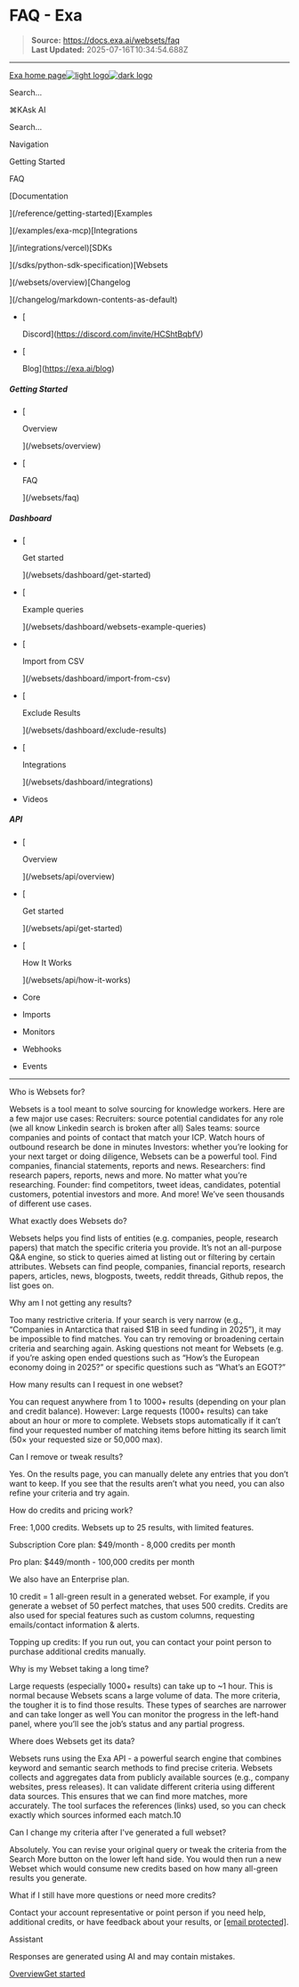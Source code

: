 # FAQ - Exa

> **Source:** https://docs.exa.ai/websets/faq  
> **Last Updated:** 2025-07-16T10:34:54.688Z

---

[Exa home page![light logo](https://mintlify.s3.us-west-1.amazonaws.com/exa-52/logo/light.png)![dark logo](https://mintlify.s3.us-west-1.amazonaws.com/exa-52/logo/dark.png)](/)

Search...

⌘KAsk AI

Search...

Navigation

Getting Started

FAQ

[Documentation

](/reference/getting-started)[Examples

](/examples/exa-mcp)[Integrations

](/integrations/vercel)[SDKs

](/sdks/python-sdk-specification)[Websets

](/websets/overview)[Changelog

](/changelog/markdown-contents-as-default)

*   [
    
    Discord](https://discord.com/invite/HCShtBqbfV)
*   [
    
    Blog](https://exa.ai/blog)

##### Getting Started

*   [
    
    Overview
    
    
    
    ](/websets/overview)
*   [
    
    FAQ
    
    
    
    ](/websets/faq)

##### Dashboard

*   [
    
    Get started
    
    
    
    ](/websets/dashboard/get-started)
*   [
    
    Example queries
    
    
    
    ](/websets/dashboard/websets-example-queries)
*   [
    
    Import from CSV
    
    
    
    ](/websets/dashboard/import-from-csv)
*   [
    
    Exclude Results
    
    
    
    ](/websets/dashboard/exclude-results)
*   [
    
    Integrations
    
    
    
    ](/websets/dashboard/integrations)
*   Videos
    

##### API

*   [
    
    Overview
    
    
    
    ](/websets/api/overview)
*   [
    
    Get started
    
    
    
    ](/websets/api/get-started)
*   [
    
    How It Works
    
    
    
    ](/websets/api/how-it-works)
*   Core
    
*   Imports
    
*   Monitors
    
*   Webhooks
    
*   Events
    

* * *

Who is Websets for?

Websets is a tool meant to solve sourcing for knowledge workers. Here are a few major use cases: Recruiters: source potential candidates for any role (we all know Linkedin search is broken after all) Sales teams: source companies and points of contact that match your ICP. Watch hours of outbound research be done in minutes Investors: whether you’re looking for your next target or doing diligence, Websets can be a powerful tool. Find companies, financial statements, reports and news. Researchers: find research papers, reports, news and more. No matter what you’re researching. Founder: find competitors, tweet ideas, candidates, potential customers, potential investors and more. And more! We’ve seen thousands of different use cases.

What exactly does Websets do?

Websets helps you find lists of entities (e.g. companies, people, research papers) that match the specific criteria you provide. It’s not an all-purpose Q&A engine, so stick to queries aimed at listing out or filtering by certain attributes. Websets can find people, companies, financial reports, research papers, articles, news, blogposts, tweets, reddit threads, Github repos, the list goes on.

Why am I not getting any results?

Too many restrictive criteria. If your search is very narrow (e.g., “Companies in Antarctica that raised $1B in seed funding in 2025”), it may be impossible to find matches. You can try removing or broadening certain criteria and searching again. Asking questions not meant for Websets (e.g. if you’re asking open ended questions such as “How’s the European economy doing in 2025?” or specific questions such as “What’s an EGOT?”

How many results can I request in one webset?

You can request anywhere from 1 to 1000+ results (depending on your plan and credit balance). However: Large requests (1000+ results) can take about an hour or more to complete. Websets stops automatically if it can’t find your requested number of matching items before hitting its search limit (50× your requested size or 50,000 max).

Can I remove or tweak results?

Yes. On the results page, you can manually delete any entries that you don’t want to keep. If you see that the results aren’t what you need, you can also refine your criteria and try again.

How do credits and pricing work?

Free: 1,000 credits. Websets up to 25 results, with limited features.

Subscription Core plan: $49/month - 8,000 credits per month

Pro plan: $449/month - 100,000 credits per month

We also have an Enterprise plan.

10 credit = 1 all-green result in a generated webset. For example, if you generate a webset of 50 perfect matches, that uses 500 credits. Credits are also used for special features such as custom columns, requesting emails/contact information & alerts.

Topping up credits: If you run out, you can contact your point person to purchase additional credits manually.

Why is my Webset taking a long time?

Large requests (especially 1000+ results) can take up to ~1 hour. This is normal because Websets scans a large volume of data. The more criteria, the tougher it is to find those results. These types of searches are narrower and can take longer as well You can monitor the progress in the left-hand panel, where you’ll see the job’s status and any partial progress.

Where does Websets get its data?

Websets runs using the Exa API - a powerful search engine that combines keyword and semantic search methods to find precise criteria. Websets collects and aggregates data from publicly available sources (e.g., company websites, press releases). It can validate different criteria using different data sources. This ensures that we can find more matches, more accurately. The tool surfaces the references (links) used, so you can check exactly which sources informed each match.10

Can I change my criteria after I've generated a full webset?

Absolutely. You can revise your original query or tweak the criteria from the Search More button on the lower left hand side. You would then run a new Webset which would consume new credits based on how many all-green results you generate.

What if I still have more questions or need more credits?

Contact your account representative or point person if you need help, additional credits, or have feedback about your results, or [\[email protected\]](/cdn-cgi/l/email-protection#325a575e5e5d72574a531c535b).

Assistant

Responses are generated using AI and may contain mistakes.

[Overview](/websets/overview)[Get started](/websets/dashboard/get-started)